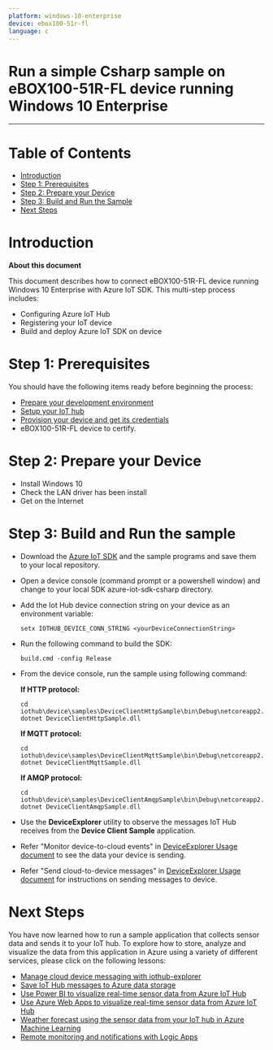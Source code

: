 ```yaml
---
platform: windows-10-enterprise
device: ebox100-51r-fl
language: c
---
```


Run a simple Csharp sample on eBOX100-51R-FL device running Windows 10 Enterprise
===
---

# Table of Contents

-   [Introduction](#Introduction)
-   [Step 1: Prerequisites](#Prerequisites)
-   [Step 2: Prepare your Device](#PrepareDevice)
-   [Step 3: Build and Run the Sample](#Build)
-   [Next Steps](#NextSteps)

<a name="Introduction"></a>
# Introduction

**About this document**

This document describes how to connect eBOX100-51R-FL device running Windows 10 Enterprise with Azure IoT SDK. This multi-step process includes:
-   Configuring Azure IoT Hub
-   Registering your IoT device
-   Build and deploy Azure IoT SDK on device

<a name="Prerequisites"></a>
# Step 1: Prerequisites

You should have the following items ready before beginning the process:

-   [Prepare your development environment](https://github.com/Azure/azure-iot-sdk-csharp/blob/master/doc/devbox_setup.md)
-   [Setup your IoT hub](https://github.com/Azure/azure-iot-device-ecosystem/blob/master/setup_iothub.md)
-   [Provision your device and get its credentials](https://github.com/Azure/azure-iot-device-ecosystem/blob/master/manage_iot_hub.md)
-   eBOX100-51R-FL device to certify.

<a name="PrepareDevice"></a>
# Step 2: Prepare your Device

-   Install Windows 10
-   Check the LAN driver has been install
-   Get on the Internet

<a name="Build"></a>
# Step 3: Build and Run the sample

-   Download the [Azure IoT SDK](https://github.com/Azure/azure-iot-sdk-csharp) and the sample programs and save them to your local repository.
-   Open a device console (command prompt or a powershell window) and change to your local SDK azure-iot-sdk-csharp directory.
-   Add the Iot Hub device connection string on your device as an environment variable:

        setx IOTHUB_DEVICE_CONN_STRING <yourDeviceConnectionString>
	
-   Run the following command to build the SDK:

        build.cmd -config Release

-   From the device console, run the sample using following command:

    **If HTTP protocol:**

        cd iothub\device\samples\DeviceClientHttpSample\bin\Debug\netcoreapp2.0
        dotnet DeviceClientHttpSample.dll

    **If MQTT protocol:**

        cd iothub\device\samples\DeviceClientMqttSample\bin\Debug\netcoreapp2.0
        dotnet DeviceClientMqttSample.dll

    **If AMQP protocol:**

        cd iothub\device\samples\DeviceClientAmqpSample\bin\Debug\netcoreapp2.0
        dotnet DeviceClientAmqpSample.dll

-   Use the **DeviceExplorer** utility to observe the messages IoT Hub receives from the **Device Client Sample** application.
-   Refer "Monitor device-to-cloud events" in [DeviceExplorer Usage document](https://github.com/Azure/azure-iot-sdk-csharp/blob/master/tools/DeviceExplorer/doc/how_to_use_device_explorer.md) to see the data your device is sending.
-   Refer "Send cloud-to-device messages" in [DeviceExplorer Usage document](https://github.com/Azure/azure-iot-sdk-csharp/blob/master/tools/DeviceExplorer/doc/how_to_use_device_explorer.md) for instructions on sending messages to device.

<a name="NextSteps"></a>
# Next Steps

You have now learned how to run a sample application that collects sensor data and sends it to your IoT hub. To explore how 
to store, analyze and visualize the data from this application in Azure using a variety of different services, please click on the 
following lessons:

-    [Manage cloud device messaging with iothub-explorer](https://docs.microsoft.com/zh-tw/azure/iot-hub/iot-hub-vscode-iot-toolkit-cloud-device-messaging)
-    [Save IoT Hub messages to Azure data storage](https://docs.microsoft.com/zh-tw/azure/iot-hub/tutorial-routing#routing-to-a-storage-account)
-    [Use Power BI to visualize real-time sensor data from Azure IoT Hub](https://docs.microsoft.com/en-us/azure/iot-hub/iot-hub-live-data-visualization-in-power-bi)
-    [Use Azure Web Apps to visualize real-time sensor data from Azure IoT Hub](https://docs.microsoft.com/en-us/azure/iot-hub/iot-hub-live-data-visualization-in-web-apps)
-    [Weather forecast using the sensor data from your IoT hub in Azure Machine Learning](https://docs.microsoft.com/en-us/azure/iot-hub/iot-hub-weather-forecast-machine-learning)
-    [Remote monitoring and notifications with Logic Apps](https://docs.microsoft.com/en-us/azure/iot-hub/iot-hub-monitoring-notifications-with-azure-logic-apps)
